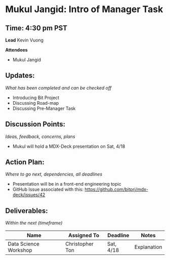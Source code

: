 # Mukul Jangid: Intro of Manager Task

## Time: 4:30 pm PST

**Lead**
Kevin Vuong

**Attendees**

* Mukul Jangid

## Updates:

*What has been completed and can be checked off*

* Introducing Bit Project
* Discussing Road-map
* Discussing Pre-Manager Task

## Discussion Points:

*Ideas, feedback, concerns, plans*

* Mukul will hold a MDX-Deck presentation on Sat, 4/18

## Action Plan:

*Where to go next, dependencies, all deadlines*

* Presentation will be in a front-end engineering topic
* GitHub Issue associated with this: https://github.com/bitprj/mdx-deck/issues/42

## Deliverables:

*Within the next (timeframe)*

| Name                  | Assigned To     | Deadline  | Notes       |
| --------------------- | --------------- | --------- | ----------- |
| Data Science Workshop | Christopher Ton | Sat, 4/18 | Explanation |